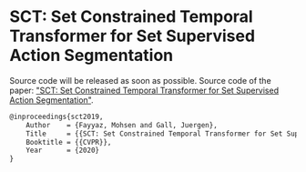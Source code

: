 # SCT: Set Constrained Temporal Transformer for Set Supervised Action Segmentation

Source code will be released as soon as possible.
Source code of the paper: ["SCT: Set Constrained Temporal Transformer for Set Supervised Action Segmentation"](https://arxiv.org/pdf/2003.14266.pdf).



```latex
@inproceedings{sct2019,
    Author    = {Fayyaz, Mohsen and Gall, Juergen},
    Title     = {{SCT: Set Constrained Temporal Transformer for Set Supervised Action Segmentation}},
    Booktitle = {{CVPR}},
    Year      = {2020}
}
```
